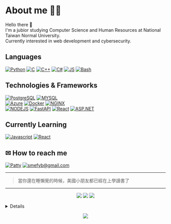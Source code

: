 <!--
**patty111/patty111** is a ✨ _special_ ✨ repository because its `README.md` (this file) appears on your GitHub profile.

Here are some ideas to get you started:

- 🔭 I’m currently working on ...
- 🌱 I’m currently learning ...
- 👯 I’m looking to collaborate on ...
- 🤔 I’m looking for help with ...
- 💬 Ask me about ...
- 📫 How to reach me: ...
- 😄 Pronouns: ...
- ⚡ Fun fact: ...
-->
# About me  🙈🙉
Hello there 👋  
I'm a jubior studying Computer Science and Human Resources at National Taiwan Normal University.  
Currently interested in web development and cybersecurity.  
## Languages  
[![Python](https://img.shields.io/badge/Python-black?style=for-the-badge&logo=Python)]()
[![C](https://img.shields.io/badge/C-black?style=for-the-badge&logo=C)]()
[![C++](https://img.shields.io/badge/C++-black?style=for-the-badge&logo=cplusplus)]()
[![C#](https://img.shields.io/badge/C%23-black?style=for-the-badge&logo=csharp)]()
[![JS](https://img.shields.io/badge/js-black?style=for-the-badge&logo=javascript)]()
[![Bash](https://img.shields.io/badge/bash-black?style=for-the-badge&logo=gnubash)]()
## Technologies & Frameworks  
[![PostgreSQL](https://img.shields.io/badge/Postgresql-black?style=for-the-badge&logo=postgresql)]()
[![MYSQL](https://img.shields.io/badge/mysql-black?style=for-the-badge&logo=mysql)]()  
[![Azure](https://img.shields.io/badge/azure-black?style=for-the-badge&logo=MicrosoftAzure)]()
[![Docker](https://img.shields.io/badge/Docker-black?style=for-the-badge&logo=docker)]()
[![NGINX](https://img.shields.io/badge/nginx-black?style=for-the-badge&logo=nginx)]()  
[![NODEJS](https://img.shields.io/badge/nodejs-black?style=for-the-badge&logo=node.js)]()
[![FastAPI](https://img.shields.io/badge/fastapi-black?style=for-the-badge&logo=fastapi)]()
[![React](https://img.shields.io/badge/react-black?style=for-the-badge&logo=React)]()
[![ASP.NET](https://img.shields.io/badge/.NET-black?style=for-the-badge&logo=.net)]()


## Currently Learning
[![Javascript](https://img.shields.io/badge/Javascript-black?style=for-the-badge&logo=javascript)]()
[![React](https://img.shields.io/badge/React-black?style=for-the-badge&logo=react)]()

## ✉ How to reach me  
<!--
[![Patrick Lee](https://img.shields.io/badge/Patrick%20Lee-black?style=fflat-square&logo=linkedin)](https://www.linkedin.com/in/patrick-lee-1852b6226)
-->
[![Patty](https://img.shields.io/badge/Medium-black?style=fflat-square&logo=medium)](https://medium.com/@smefyb)
[![smefyb@gmail.com](https://img.shields.io/badge/smefyb@gmail.com-black?style=fflat-square&logo=gmail)](mailto:smefyb@gmail.com)

---
>  當你還在睡懶覺的時候，美國小朋友都已經在上學讀書了
---  
  <p align="center">
    <a>
      <img src= "https://github-profile-summary-cards.vercel.app/api/cards/profile-details?username=patty111&theme=2077"/>
    </a>
    <a>
      <img src="http://github-profile-summary-cards.vercel.app/api/cards/repos-per-language?username=patty111&theme=2077">
    </a>
    <a>
      <img src="http://github-profile-summary-cards.vercel.app/api/cards/stats?username=patty111&theme=2077">
    </a>
  </p>

<details>
<p align="center">
  <img src="https://leetcard.jacoblin.cool/user9622O?theme=nord&font=Zen%20Maru%20Gothic&ext=heatmap" />
  <br><br>
</p>
  </details>


<p align="center">
  <img src="https://komarev.com/ghpvc/?username=patty111&style=plastic" />
</p>
